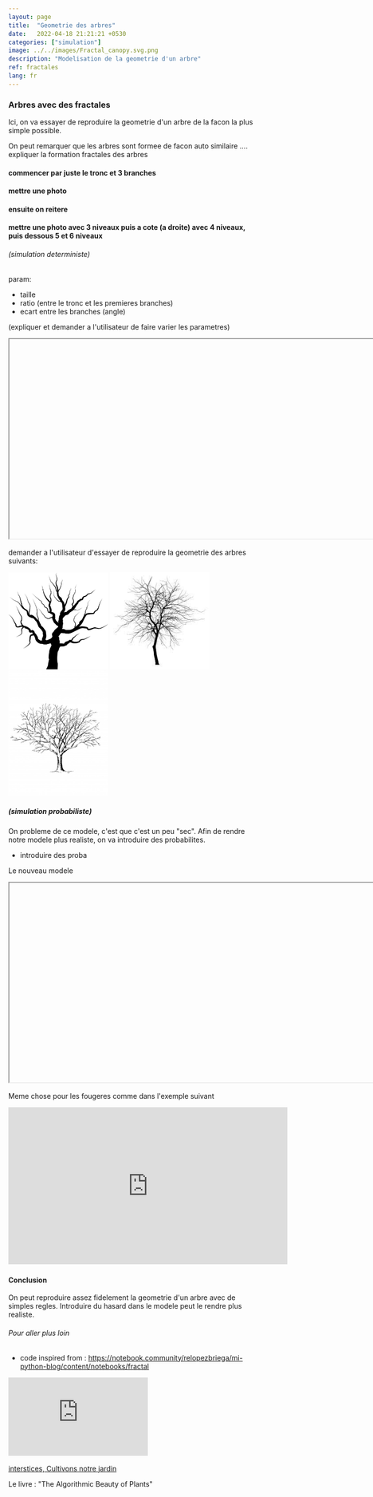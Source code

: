 ```yaml
---
layout: page
title:  "Geometrie des arbres"
date:   2022-04-18 21:21:21 +0530
categories: ["simulation"]
image: ../../images/Fractal_canopy.svg.png
description: "Modelisation de la geometrie d'un arbre"
ref: fractales
lang: fr
---
```



### Arbres avec des fractales

Ici, on va essayer de reproduire la geometrie d'un arbre de la facon la plus simple possible.

On peut remarquer que les arbres sont formee de facon auto similaire .... expliquer la formation fractales des arbres



#### commencer par juste le tronc et 3 branches

#### mettre une photo

#### ensuite on reitere

#### mettre une photo avec 3 niveaux puis a cote (a droite) avec 4 niveaux, puis dessous 5 et 6 niveaux


###### (simulation deterministe)

param:
- taille
- ratio (entre le tronc et les premieres branches)
- ecart entre les branches (angle)

(expliquer et demander a l'utilisateur de faire varier les parametres)

<iframe width="800" height="400" src=""></iframe>


demander a l'utilisateur d'essayer de reproduire la geometrie des arbres suivants:


<img src="/images/images_arbres/silhouette-5602776__340.png" width="200"/>
<img src="/images/images_arbres/téléchargement.jpeg" width="200"/>
<img src="/images/images_arbres/tree-1409159715eln.jpg" width="200"/>


##### (simulation probabiliste)

On probleme de ce modele, c'est que c'est un peu "sec". Afin de rendre notre modele plus realiste, on va introduire des probabilites.

- introduire des proba

Le nouveau modele

<iframe width="800" height="400" src=""></iframe>






Meme chose pour les fougeres comme dans l'exemple suivant

<iframe width="560" height="315" src="https://www.youtube.com/embed/Zh4oVYty61M" title="YouTube video player" frameborder="0" allow="accelerometer; autoplay; clipboard-write; encrypted-media; gyroscope; picture-in-picture" allowfullscreen></iframe>


#### Conclusion

On peut reproduire assez fidelement la geometrie d'un arbre avec de simples regles. Introduire du hasard dans le modele peut le rendre plus realiste.




###### Pour aller plus loin

- code inspired from : https://notebook.community/relopezbriega/mi-python-blog/content/notebooks/fractal

<iframe width="280" height="157" src="https://www.youtube.com/embed/iFA3g_4myFw" title="YouTube video player" frameborder="0" allow="accelerometer; autoplay; clipboard-write; encrypted-media; gyroscope; picture-in-picture" allowfullscreen></iframe>

[interstices, Cultivons notre jardin](https://interstices.info/cultivons-notre-jardin/)

Le livre : "The Algorithmic Beauty of Plants"






